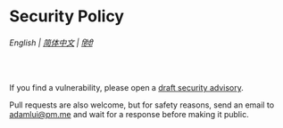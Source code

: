 # Security Policy

###### English | [简体中文](zh-cn/SECURITY.md) | [हिंदी](hi/SECURITY.md)

<br>

If you find a vulnerability, please open a [draft security advisory](https://github.com/adamlui/chatgpt-auto-refresh/security/advisories/new).

Pull requests are also welcome, but for safety reasons, send an email to adamlui@pm.me and wait for a response before making it public.
